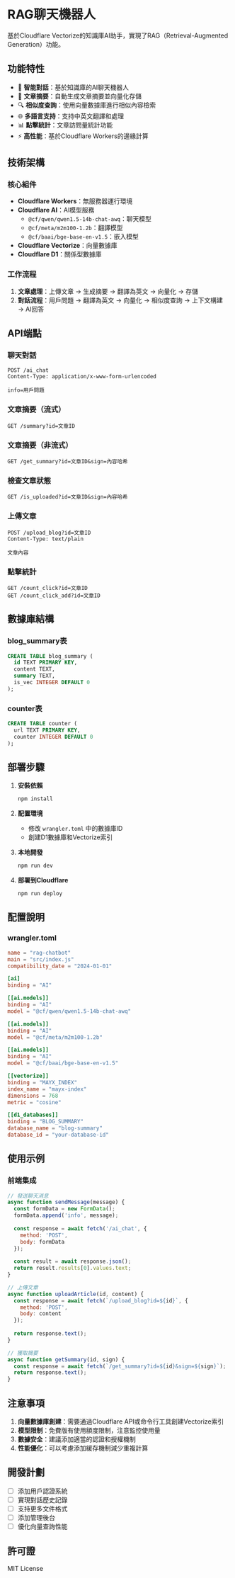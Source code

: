 # RAG聊天機器人

基於Cloudflare Vectorize的知識庫AI助手，實現了RAG（Retrieval-Augmented Generation）功能。

## 功能特性

- 🤖 **智能對話**：基於知識庫的AI聊天機器人
- 📝 **文章摘要**：自動生成文章摘要並向量化存儲
- 🔍 **相似度查詢**：使用向量數據庫進行相似內容檢索
- 🌐 **多語言支持**：支持中英文翻譯和處理
- 📊 **點擊統計**：文章訪問量統計功能
- ⚡ **高性能**：基於Cloudflare Workers的邊緣計算

## 技術架構

### 核心組件

- **Cloudflare Workers**：無服務器運行環境
- **Cloudflare AI**：AI模型服務
  - `@cf/qwen/qwen1.5-14b-chat-awq`：聊天模型
  - `@cf/meta/m2m100-1.2b`：翻譯模型
  - `@cf/baai/bge-base-en-v1.5`：嵌入模型
- **Cloudflare Vectorize**：向量數據庫
- **Cloudflare D1**：關係型數據庫

### 工作流程

1. **文章處理**：上傳文章 → 生成摘要 → 翻譯為英文 → 向量化 → 存儲
2. **對話流程**：用戶問題 → 翻譯為英文 → 向量化 → 相似度查詢 → 上下文構建 → AI回答

## API端點

### 聊天對話
```
POST /ai_chat
Content-Type: application/x-www-form-urlencoded

info=用戶問題
```

### 文章摘要（流式）
```
GET /summary?id=文章ID
```

### 文章摘要（非流式）
```
GET /get_summary?id=文章ID&sign=內容哈希
```

### 檢查文章狀態
```
GET /is_uploaded?id=文章ID&sign=內容哈希
```

### 上傳文章
```
POST /upload_blog?id=文章ID
Content-Type: text/plain

文章內容
```

### 點擊統計
```
GET /count_click?id=文章ID
GET /count_click_add?id=文章ID
```

## 數據庫結構

### blog_summary表
```sql
CREATE TABLE blog_summary (
  id TEXT PRIMARY KEY,
  content TEXT,
  summary TEXT,
  is_vec INTEGER DEFAULT 0
);
```

### counter表
```sql
CREATE TABLE counter (
  url TEXT PRIMARY KEY,
  counter INTEGER DEFAULT 0
);
```

## 部署步驟

1. **安裝依賴**
   ```bash
   npm install
   ```

2. **配置環境**
   - 修改 `wrangler.toml` 中的數據庫ID
   - 創建D1數據庫和Vectorize索引

3. **本地開發**
   ```bash
   npm run dev
   ```

4. **部署到Cloudflare**
   ```bash
   npm run deploy
   ```

## 配置說明

### wrangler.toml
```toml
name = "rag-chatbot"
main = "src/index.js"
compatibility_date = "2024-01-01"

[ai]
binding = "AI"

[[ai.models]]
binding = "AI"
model = "@cf/qwen/qwen1.5-14b-chat-awq"

[[ai.models]]
binding = "AI"
model = "@cf/meta/m2m100-1.2b"

[[ai.models]]
binding = "AI"
model = "@cf/baai/bge-base-en-v1.5"

[[vectorize]]
binding = "MAYX_INDEX"
index_name = "mayx-index"
dimensions = 768
metric = "cosine"

[[d1_databases]]
binding = "BLOG_SUMMARY"
database_name = "blog-summary"
database_id = "your-database-id"
```

## 使用示例

### 前端集成

```javascript
// 發送聊天消息
async function sendMessage(message) {
  const formData = new FormData();
  formData.append('info', message);
  
  const response = await fetch('/ai_chat', {
    method: 'POST',
    body: formData
  });
  
  const result = await response.json();
  return result.results[0].values.text;
}

// 上傳文章
async function uploadArticle(id, content) {
  const response = await fetch(`/upload_blog?id=${id}`, {
    method: 'POST',
    body: content
  });
  
  return response.text();
}

// 獲取摘要
async function getSummary(id, sign) {
  const response = await fetch(`/get_summary?id=${id}&sign=${sign}`);
  return response.text();
}
```

## 注意事項

1. **向量數據庫創建**：需要通過Cloudflare API或命令行工具創建Vectorize索引
2. **模型限制**：免費版有使用額度限制，注意監控使用量
3. **數據安全**：建議添加適當的認證和授權機制
4. **性能優化**：可以考慮添加緩存機制減少重複計算

## 開發計劃

- [ ] 添加用戶認證系統
- [ ] 實現對話歷史記錄
- [ ] 支持更多文件格式
- [ ] 添加管理後台
- [ ] 優化向量查詢性能

## 許可證

MIT License 